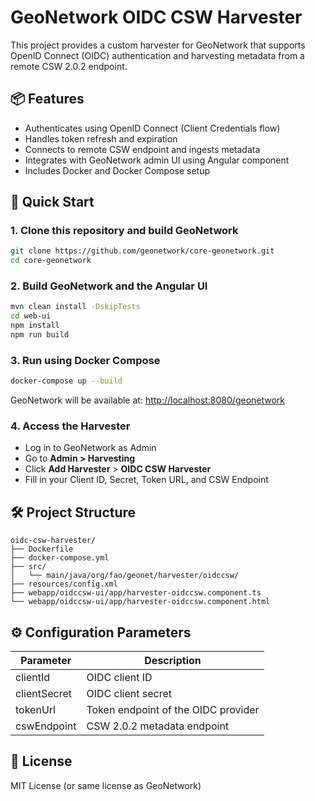
# GeoNetwork OIDC CSW Harvester

This project provides a custom harvester for GeoNetwork that supports OpenID Connect (OIDC) authentication and harvesting metadata from a remote CSW 2.0.2 endpoint.

## 📦 Features

- Authenticates using OpenID Connect (Client Credentials flow)
- Handles token refresh and expiration
- Connects to remote CSW endpoint and ingests metadata
- Integrates with GeoNetwork admin UI using Angular component
- Includes Docker and Docker Compose setup

## 🚀 Quick Start

### 1. Clone this repository and build GeoNetwork

```bash
git clone https://github.com/geonetwork/core-geonetwork.git
cd core-geonetwork
```

### 2. Build GeoNetwork and the Angular UI

```bash
mvn clean install -DskipTests
cd web-ui
npm install
npm run build
```

### 3. Run using Docker Compose

```bash
docker-compose up --build
```

GeoNetwork will be available at: [http://localhost:8080/geonetwork](http://localhost:8080/geonetwork)

### 4. Access the Harvester

- Log in to GeoNetwork as Admin
- Go to **Admin > Harvesting**
- Click **Add Harvester** > **OIDC CSW Harvester**
- Fill in your Client ID, Secret, Token URL, and CSW Endpoint

## 🛠 Project Structure

```
oidc-csw-harvester/
├── Dockerfile
├── docker-compose.yml
├── src/
│   └── main/java/org/fao/geonet/harvester/oidccsw/
├── resources/config.xml
├── webapp/oidccsw-ui/app/harvester-oidccsw.component.ts
└── webapp/oidccsw-ui/app/harvester-oidccsw.component.html
```

## ⚙ Configuration Parameters

| Parameter      | Description                                |
|----------------|--------------------------------------------|
| clientId       | OIDC client ID                             |
| clientSecret   | OIDC client secret                         |
| tokenUrl       | Token endpoint of the OIDC provider        |
| cswEndpoint    | CSW 2.0.2 metadata endpoint                |

## 📄 License

MIT License (or same license as GeoNetwork)
